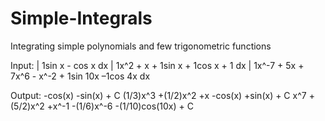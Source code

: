 # Simple-Integrals
Integrating simple polynomials and few trigonometric functions 

Input:
| 1sin x - cos x dx
| 1x^2 + x + 1sin x + 1cos x + 1 dx
| 1x^-7 + 5x + 7x^6 - x^-2 + 1sin 10x –1cos 4x dx

Output:
-cos(x) -sin(x) + C
(1/3)x^3 +(1/2)x^2 +x -cos(x) +sin(x) + C
x^7 +(5/2)x^2 +x^-1 -(1/6)x^-6 -(1/10)cos(10x) + C
